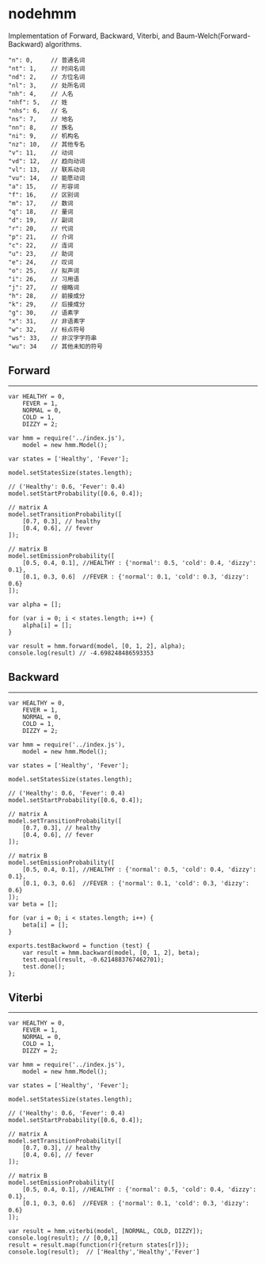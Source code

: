 nodehmm
=======

Implementation of Forward, Backward, Viterbi, and Baum-Welch(Forward-Backward) algorithms.

	"n": 0, 	// 普通名词
	"nt": 1, 	// 时间名词
	"nd": 2, 	// 方位名词
	"nl": 3, 	// 处所名词
	"nh": 4, 	// 人名
	"nhf": 5, 	// 姓
	"nhs": 6, 	// 名
	"ns": 7, 	// 地名
	"nn": 8, 	// 族名
	"ni": 9, 	// 机构名
	"nz": 10, 	// 其他专名
	"v": 11, 	// 动词
	"vd": 12, 	// 趋向动词
	"vl": 13, 	// 联系动词
	"vu": 14, 	// 能愿动词
	"a": 15, 	// 形容词
	"f": 16, 	// 区别词
	"m": 17, 	// 数词
	"q": 18, 	// 量词
	"d": 19, 	// 副词
	"r": 20, 	// 代词
	"p": 21, 	// 介词
	"c": 22, 	// 连词
	"u": 23, 	// 助词
	"e": 24, 	// 叹词
	"o": 25, 	// 拟声词
	"i": 26, 	// 习用语
	"j": 27, 	// 缩略词
	"h": 28, 	// 前接成分
	"k": 29, 	// 后接成分
	"g": 30, 	// 语素字
	"x": 31, 	// 非语素字
	"w": 32, 	// 标点符号
	"ws": 33, 	// 非汉字字符串
	"wu": 34 	// 其他未知的符号

## Forward
---
```
var HEALTHY = 0,
	FEVER = 1,
	NORMAL = 0,
	COLD = 1,
	DIZZY = 2;

var hmm = require('../index.js'),
	model = new hmm.Model();

var states = ['Healthy', 'Fever'];

model.setStatesSize(states.length);

// ('Healthy': 0.6, 'Fever': 0.4)
model.setStartProbability([0.6, 0.4]);

// matrix A
model.setTransitionProbability([
	[0.7, 0.3], // healthy
	[0.4, 0.6], // fever
]);

// matrix B
model.setEmissionProbability([
	[0.5, 0.4, 0.1], //HEALTHY : {'normal': 0.5, 'cold': 0.4, 'dizzy': 0.1},
	[0.1, 0.3, 0.6]  //FEVER : {'normal': 0.1, 'cold': 0.3, 'dizzy': 0.6}
]);

var alpha = [];

for (var i = 0; i < states.length; i++) {
	alpha[i] = [];
}

var result = hmm.forward(model, [0, 1, 2], alpha);
console.log(result) // -4.698248486593353

```

## Backward
---
```
var HEALTHY = 0,
	FEVER = 1,
	NORMAL = 0,
	COLD = 1,
	DIZZY = 2;

var hmm = require('../index.js'),
	model = new hmm.Model();

var states = ['Healthy', 'Fever'];

model.setStatesSize(states.length);

// ('Healthy': 0.6, 'Fever': 0.4)
model.setStartProbability([0.6, 0.4]);

// matrix A
model.setTransitionProbability([
	[0.7, 0.3], // healthy
	[0.4, 0.6], // fever
]);

// matrix B
model.setEmissionProbability([
	[0.5, 0.4, 0.1], //HEALTHY : {'normal': 0.5, 'cold': 0.4, 'dizzy': 0.1},
	[0.1, 0.3, 0.6]  //FEVER : {'normal': 0.1, 'cold': 0.3, 'dizzy': 0.6}
]);
var beta = [];

for (var i = 0; i < states.length; i++) {
	beta[i] = [];
}

exports.testBackword = function (test) {
	var result = hmm.backward(model, [0, 1, 2], beta);
	test.equal(result, -0.6214883767462701);
	test.done();
};
```

## Viterbi
---
```
var HEALTHY = 0,
	FEVER = 1,
	NORMAL = 0,
	COLD = 1,
	DIZZY = 2;

var hmm = require('../index.js'),
	model = new hmm.Model();

var states = ['Healthy', 'Fever'];

model.setStatesSize(states.length);

// ('Healthy': 0.6, 'Fever': 0.4)
model.setStartProbability([0.6, 0.4]);

// matrix A
model.setTransitionProbability([
	[0.7, 0.3], // healthy
	[0.4, 0.6], // fever
]);

// matrix B
model.setEmissionProbability([
	[0.5, 0.4, 0.1], //HEALTHY : {'normal': 0.5, 'cold': 0.4, 'dizzy': 0.1},
	[0.1, 0.3, 0.6]  //FEVER : {'normal': 0.1, 'cold': 0.3, 'dizzy': 0.6}
]);

var result = hmm.viterbi(model, [NORMAL, COLD, DIZZY]);
console.log(result); // [0,0,1]
result = result.map(function(r){return states[r]});
console.log(result);  // ['Healthy','Healthy','Fever']
```



















